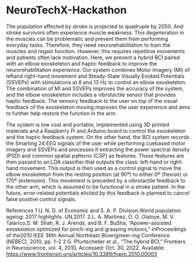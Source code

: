 # NeuroTechX-Hackathon

The population affected by stroke is projected to quadruple by 2050. And stroke survivors
often experience muscle weakness. This degeneration in the muscles can be problematic and
prevent them from performing everyday tasks. Therefore, they need neurorehabilitation to
train the muscles and regain function. However, this requires repetitive movements and
patients often lack motivation.
Here, we present a hybrid BCI paired with an elbow exoskeleton and haptic feedback to
improve the neurorehabilitation experience. Our system combines Motor Imagery (MI) of leftand right-hand movement and Steady-State Visually Evoked Potentials (SSVEPs) with
stimulations at 8 and 13 Hz to control an elbow exoskeleton. The combination of MI and SSVEPs
improves the accuracy of the system, and the elbow exoskeleton includes a vibrotactile sensor
that provides haptic feedback. The sensory feedback to the user on top of the visual feedback
of the exoskeleton moving improves the user experience and aims to further help restore the
function in the arm.

The system is low cost and portable, implemented using 3D printed materials and a Raspberry
Pi and Arduino board to control the exoskeleton and the haptic feedback system. On the other
hand, the BCI system records the Smarting 24 EEG signals of the user while performing cuebased motor imagery and SSVEPs and processes it extracting the power spectral density (PSD)
and common spatial patterns (CSP) as features. Those features are then passed to an LDA
classifier that outputs the class: left-hand or right-hand movement. This output is then used as
a control signal to move the elbow exoskeleton from the resting position (at 90º) to either 0º
(flexion) or 170º (extension). This movement is preceded by a vibrotactile feedback to the other
arm, which is assumed to be functional in a stroke patient. In the future, error-related potentials
elicited by this feedback is planned to cancel false positive control signals.

References
1 U. N. D. of Economic and S. A. P. Division,World population ageing: 2017 highlights. UN,2017.
2 L. A. Martinez, O. O. Olaloye, M. V. Talarico,S. M. Shah, R. J. Arends, and B. F. BuSha, “Apower-assisted
exoskeleton optimized for pinch-ing and grasping motions,” inProceedings of the2010 IEEE 36th Annual
Northeast Bioengineer-ing Conference (NEBEC), 2010, pp. 1–2
3 G. Pfurtscheller et al., “The hybrid BCI,” Frontiers in Neuroscience, vol. 4, 2010, Accessed: Oct. 30,
2022, Available: https://www.frontiersin.org/articles/10.3389/fnpro.2010.00003